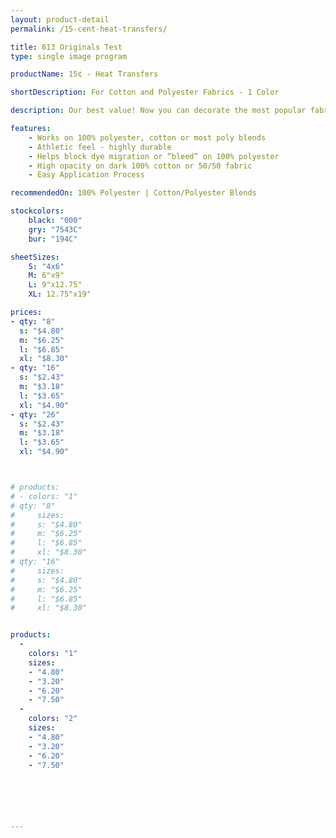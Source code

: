 ```yaml
---
layout: product-detail
permalink: /15-cent-heat-transfers/

title: 613 Originals Test
type: single image program

productName: 15¢ - Heat Transfers

shortDescription: For Cotton and Polyester Fabrics - 1 Color

description: Our best value! Now you can decorate the most popular fabric types including 100% polyester, cotton blends or 100% cotton. Our 15¢ transfers are screen printed using plastisol ink. Application is quick and easy! All you need is a Commercial Heat Press, hot peel them in only 7 seconds!

features: 
    - Works on 100% polyester, cotton or most poly blends
    - Athletic feel - highly durable
    - Helps block dye migration or “bleed” on 100% polyester
    - High opacity on dark 100% cotton or 50/50 fabric
    - Easy Application Process 

recommendedOn: 100% Polyester | Cotton/Polyester Blends

stockcolors: 
    black: "000" 
    gry: "7543C"
    bur: "194C"

sheetSizes:
    S: "4x6"
    M: 6"x9"
    L: 9"x12.75"
    XL: 12.75"x19"

prices:
- qty: "8"
  s: "$4.80"
  m: "$6.25"
  l: "$6.85"
  xl: "$8.30"
- qty: "16"
  s: "$2.43"
  m: "$3.18"
  l: "$3.65"
  xl: "$4.90"
- qty: "26"
  s: "$2.43"
  m: "$3.18"
  l: "$3.65"
  xl: "$4.90"



# products:
# - colors: "1"
# qty: "8"
#     sizes: 
#     s: "$4.80"
#     m: "$6.25"
#     l: "$6.85"
#     xl: "$8.30"
# qty: "16"
#     sizes: 
#     s: "$4.80"
#     m: "$6.25"
#     l: "$6.85"
#     xl: "$8.30"


products:
  - 
    colors: "1"
    sizes:
    - "4.80"
    - "3.20"
    - "6.20"
    - "7.50"
  -
    colors: "2"
    sizes:
    - "4.80"
    - "3.20"
    - "6.20"
    - "7.50"






---
```

